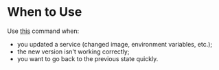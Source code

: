 # When to Use

Use [this](../definition/definition.md) command when:

- you updated a service (changed image, environment variables, etc.);
- the new version isn't working correctly;
- you want to go back to the previous state quickly.
